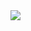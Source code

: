 <html>
  <head>
     <link href="style.css" rel="stylesheet" type="text/css">
    
  <img src="https://www.sunhome.ru/i/wallpapers/163/alberta-banf-kanada.1920x1200.jpg"/>
</html>
